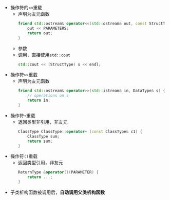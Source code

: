 -   操作符的`<<`重载
    -   声明为友元函数
        ```C++
        friend std::ostream& operator<<(std::ostream& out, const StructType& s) {
            out << PARAMETERS;
            return out;
        }
        ```
    -   参数
    -   调用，直接使用`std::cout`
        ```c++
        std::cout << (StructType) s << endl;
        ```
-   操作符`>>`重载
    -   声明为友元函数
        ```c++
        friend std::ostream& operator>>(std::istream& in, DataType& s) {
            // operations on s
            return in;
        }
        ```
-   操作符`+`重载
    -   返回类型非引用，非友元
        ```c++
        ClassType ClassType::operator+ (const ClassType& c1) {
            ClassType sum;
            return sum;
        }
        ```
-   操作符`()`重载
    -   返回类型引用，非友元
        ```c++
        ReturnType &operator()(PARAMETER) {
            return ...;
        }
        ```
-   子类析构函数被调用后，**自动调用父类析构函数**